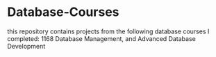 # Database-Courses
this repository contains projects from the following database courses I completed: 1168 Database Management, and Advanced Database Development
